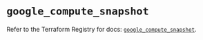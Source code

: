 # `google_compute_snapshot`

Refer to the Terraform Registry for docs: [`google_compute_snapshot`](https://registry.terraform.io/providers/hashicorp/google/5.42.0/docs/resources/compute_snapshot).
